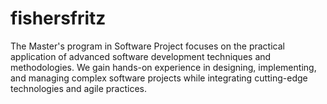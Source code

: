 # fishersfritz
The Master's program in Software Project focuses on the practical application of advanced software development techniques and methodologies. We gain hands-on experience in designing, implementing, and managing complex software projects while integrating cutting-edge technologies and agile practices.
